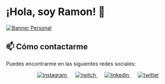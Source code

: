 # ¡Hola, soy Ramon! 👋

[![Banner Personal](https://imgur.com/GndKsQP.jpg)](https://github.com/Rmaon)

## 📫 Cómo contactarme

Puedes encontrarme en las siguientes redes sociales:

<p align="center">
  <a href="https://www.instagram.com/rmn666_" style="margin-right: 20px;">
    <img src="https://imgur.com/KHp98A3.jpg" alt="instagram">
  </a>
  <a href="https://www.twitch.tv/googglebeats" style="margin-right: 20px;">
    <img src="https://imgur.com/UNfSurd.jpg" alt="twitch">
  </a>
  <a href="https://www.linkedin.com/in/ram%C3%B3n-caminero-arroyo-75a313254" style="margin-right: 20px;">
    <img src="https://imgur.com/bXSUkyu.jpg" alt="linkedin">
  </a>
  <a href="https://twitter.com/GooGGLEbeats">
    <img src="https://imgur.com/K09rxI5.jpg" alt="twitter">
  </a>
</p>



